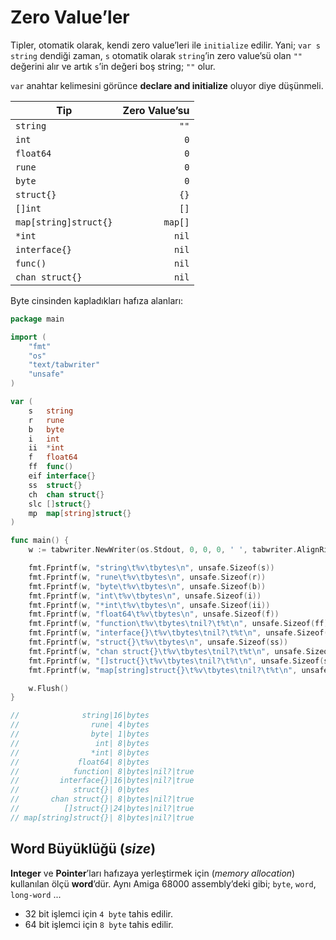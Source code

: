 # Zero Value’ler

Tipler, otomatik olarak, kendi zero value’leri ile `initialize` edilir. Yani;
`var s string` dendiği zaman, `s` otomatik olarak `string`’in zero value’sü olan
`""` değerini alır ve artık `s`’in değeri boş string; `""` olur.

`var` anahtar kelimesini görünce **declare and initialize** oluyor diye
düşünmeli.

| Tip | Zero Value’su |
| --- | ---------: |
| `string` | `""` |
| `int` | `0` |
| `float64` | `0` |
| `rune` | `0` |
| `byte` | `0` |
| `struct{}` | `{}` |
| `[]int` | `[]` |
| `map[string]struct{}` | `map[]` |
| `*int` | `nil` |
| `interface{}` | `nil` |
| `func()` | `nil` |
| `chan struct{}` | `nil` |

Byte cinsinden kapladıkları hafıza alanları:

```go
package main

import (
	"fmt"
	"os"
	"text/tabwriter"
	"unsafe"
)

var (
	s   string
	r   rune
	b   byte
	i   int
	ii  *int
	f   float64
	ff  func()
	eif interface{}
	ss  struct{}
	ch  chan struct{}
	slc []struct{}
	mp  map[string]struct{}
)

func main() {
	w := tabwriter.NewWriter(os.Stdout, 0, 0, 0, ' ', tabwriter.AlignRight|tabwriter.Debug)

	fmt.Fprintf(w, "string\t%v\tbytes\n", unsafe.Sizeof(s))
	fmt.Fprintf(w, "rune\t%v\tbytes\n", unsafe.Sizeof(r))
	fmt.Fprintf(w, "byte\t%v\tbytes\n", unsafe.Sizeof(b))
	fmt.Fprintf(w, "int\t%v\tbytes\n", unsafe.Sizeof(i))
	fmt.Fprintf(w, "*int\t%v\tbytes\n", unsafe.Sizeof(ii))
	fmt.Fprintf(w, "float64\t%v\tbytes\n", unsafe.Sizeof(f))
	fmt.Fprintf(w, "function\t%v\tbytes\tnil?\t%t\n", unsafe.Sizeof(ff), ff == nil)
	fmt.Fprintf(w, "interface{}\t%v\tbytes\tnil?\t%t\n", unsafe.Sizeof(eif), eif == nil)
	fmt.Fprintf(w, "struct{}\t%v\tbytes\n", unsafe.Sizeof(ss))
	fmt.Fprintf(w, "chan struct{}\t%v\tbytes\tnil?\t%t\n", unsafe.Sizeof(ch), ch == nil)
	fmt.Fprintf(w, "[]struct{}\t%v\tbytes\tnil?\t%t\n", unsafe.Sizeof(slc), slc == nil)
	fmt.Fprintf(w, "map[string]struct{}\t%v\tbytes\tnil?\t%t\n", unsafe.Sizeof(mp), mp == nil)

	w.Flush()
}

//              string|16|bytes
//                rune| 4|bytes
//                byte| 1|bytes
//                 int| 8|bytes
//                *int| 8|bytes
//             float64| 8|bytes
//            function| 8|bytes|nil?|true
//         interface{}|16|bytes|nil?|true
//            struct{}| 0|bytes
//       chan struct{}| 8|bytes|nil?|true
//          []struct{}|24|bytes|nil?|true
// map[string]struct{}| 8|bytes|nil?|true
```

## Word Büyüklüğü (*size*)

**Integer** ve **Pointer**’ları hafızaya yerleştirmek için (*memory allocation*)
kullanılan ölçü **word**’dür. Aynı Amiga 68000 assembly’deki gibi; `byte`,
`word`, `long-word` ...

- 32 bit işlemci için `4 byte` tahis edilir.
- 64 bit işlemci için `8 byte` tahis edilir.
